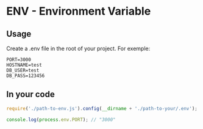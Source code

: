 # ENV - Environment Variable

## Usage

Create a .env file in the root of your project. For exemple:

```
PORT=3000
HOSTNAME=test
DB_USER=test
DB_PASS=123456
```

## In your code

```javascript
require('./path-to-env.js').config(__dirname + './path-to-your/.env');

console.log(process.env.PORT); // "3000"
```

